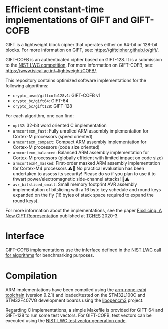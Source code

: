 # Efficient constant-time implementations of GIFT and GIFT-COFB

GIFT is a lightweight block cipher that operates either on 64-bit or 128-bit blocks. For more information on GIFT, see: https://giftcipher.github.io/gift/.

GIFT-COFB is an authenticated cipher based on GIFT-128. It is a submission to the [NIST LWC competition](https://csrc.nist.gov/projects/lightweight-cryptography). For more information on GIFT-COFB, see: https://www.isical.ac.in/~lightweight/COFB/.

This repository contains optimized software implementations for the following algorithms:

- `crypto_aead/giftcofb128v1`: GIFT-COFB v1  
- `crypto_bc/gift64`: GIFT-64  
- `crypto_bc/gift128`: GIFT-128  

For each algorithm, one can find:

- `opt32`: 32-bit word oriented C implementation  
- `armcortexm_fast`: Fully unrolled ARM assembly implementation for Cortex-M processors (speed oriented)
- `armcortexm_compact`: Compact ARM assembly implementation for Cortex-M processors (code size oriented)
- `armcortexm_balanced`: Balanced ARM assembly implementation for Cortex-M processors (globally efficient with limited impact on code size)
- `armcortexm4_masked`: First-order masked ARM assembly implementation for Cortex-M4 processors :warning::rotating_light: No practical evaluation has been undertaken to assess its security! Please do so if you plan to use it to thwart power/electromagnetic side-channel attacks! :rotating_light::warning: 
- `avr_bitsliced_small`: Small memory footprint AVR assembly implementation of bitslicing with a 16 byte key schedule and round keys expanded on the fly (16 bytes of stack space required to expand the round keys).

For more information about the implementations, see the paper [Fixslicing: A New GIFT Representation](https://eprint.iacr.org/2020/412.pdf) published at [TCHES](https://tches.iacr.org) 2020-3.

# Interface

GIFT-COFB implementations use the inferface defined in the [NIST LWC call for algorithms](https://csrc.nist.gov/CSRC/media/Projects/Lightweight-Cryptography/documents/final-lwc-submission-requirements-august2018.pdf) for benchmarking purposes.

# Compilation

ARM implementations have been compiled using the [arm-none-eabi toolchain](https://developer.arm.com/tools-and-software/open-source-software/developer-tools/gnu-toolchain/gnu-rm) (version 9.2.1) and loaded/tested on the STM32L100C and STM32F407VG development boards using the [libopencm3](https://github.com/libopencm3/libopencm3) project.

Regarding C implementations, a simple Makefile is provided for GIFT-64 and GIFT-128 to run some test vectors. For GIFT-COFB, test vectors can be executed using the [NIST LWC test vector generation code](https://csrc.nist.gov/CSRC/media/Projects/Lightweight-Cryptography/documents/TestVectorGen.zip).

